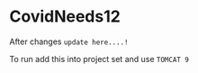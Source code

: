 # CovidNeeds12
After changes `update here....!`

To run add this into project set and use `TOMCAT 9`
